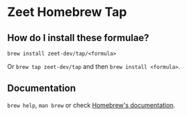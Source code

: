 # Zeet Homebrew Tap

## How do I install these formulae?

`brew install zeet-dev/tap/<formula>`

Or `brew tap zeet-dev/tap` and then `brew install <formula>`.

## Documentation

`brew help`, `man brew` or check [Homebrew's documentation](https://docs.brew.sh).
